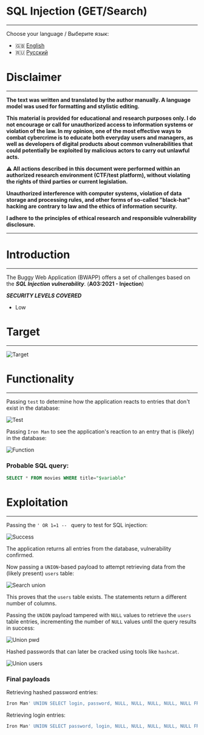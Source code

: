 # SQL Injection (GET/Search)
---

Choose your language / Выберите язык:

- 🇬🇧 [English](WRITEUP.en.md)
- 🇷🇺 [Русский](WRITEUP.md)

# Disclaimer
---

**The text was written and translated by the author manually. A language model was used for formatting and stylistic editing.**

**This material is provided for educational and research purposes only. 
I do not encourage or call for unauthorized access to information systems or violation of the law. 
In my opinion, one of the most effective ways to combat cybercrime is to educate both everyday users and managers, as well as developers of digital products about common vulnerabilities that could potentially be exploited by malicious actors to carry out unlawful acts.**

**⚠️ All actions described in this document were performed within an authorized research environment (CTF/test platform), without violating the rights of third parties or current legislation.**

**Unauthorized interference with computer systems, violation of data storage and processing rules, and other forms of so-called "black-hat" hacking are contrary to law and the ethics of information security.**

**I adhere to the principles of ethical research and responsible vulnerability disclosure.**

---

# Introduction
---

The Buggy Web Application (BWAPP) offers a set of challenges based on the ***SQL Injection vulnerability***. (**A03:2021 - Injection**)

***SECURITY LEVELS COVERED***
- Low

# Target
---

![Target](images/SqliGetSearchTarget.png)

# Functionality
---

Passing `test` to determine how the application reacts to entries that don't exist in the database:

![Test](images/SqliGetSearchTest.png)

Passing `Iron Man` to see the application's reaction to an entry that is (likely) in the database:

![Function](images/SqliGetSearchFunction.png)

### Probable SQL query:

```SQL
SELECT * FROM movies WHERE title="$variable"
```

# Exploitation
---

Passing the `' OR 1=1 -- ` query to test for SQL injection:

![Success](images/SqliGetSearchSuccess.png)

The application returns all entries from the database, vulnerability confirmed.

Now passing a `UNION`-based payload to attempt retrieving data from the (likely present) `users` table:

![Search union](images/SqlGetSearchUnion.png)

This proves that the `users` table exists. The statements return a different number of columns.

Passing the `UNION` payload tampered with `NULL` values to retrieve the `users` table entries, incrementing the number of `NULL` values until the query results in success:

![Union pwd](images/SqliGetSearchUnionPwd.png)

Hashed passwords that can later be cracked using tools like `hashcat`.

![Union users](images/SqliGetSearchUnionUsers.png)

### Final payloads

Retrieving hashed password entries:

```SQL
Iron Man' UNION SELECT login, password, NULL, NULL, NULL, NULL, NULL FROM users -- 
```

Retrieving login entries:

```SQL
Iron Man' UNION SELECT password, login, NULL, NULL, NULL, NULL, NULL FROM users -- 
```